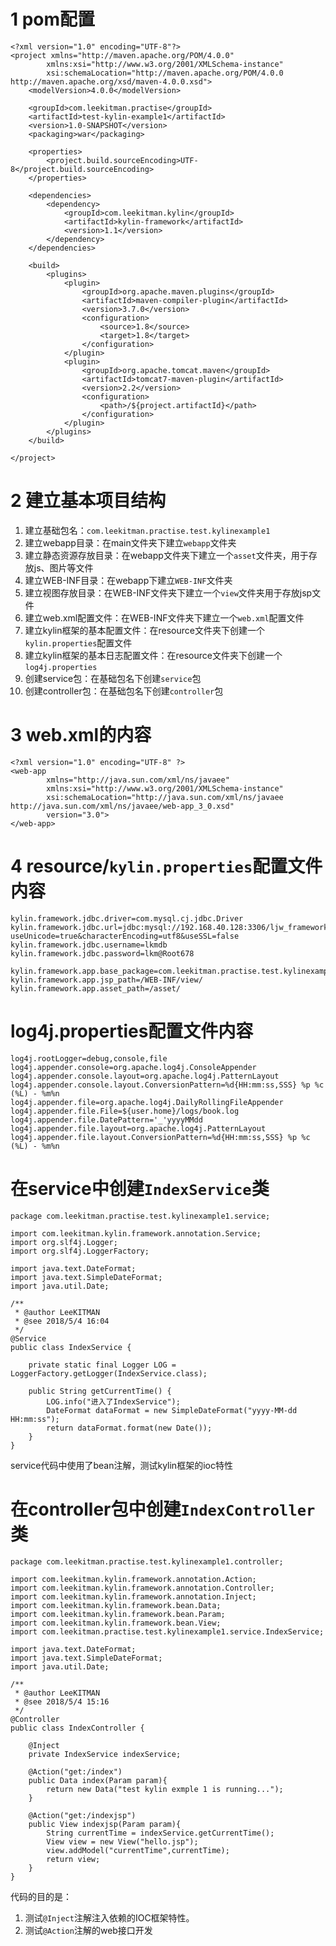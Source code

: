 # 1 pom配置

	<?xml version="1.0" encoding="UTF-8"?>
	<project xmlns="http://maven.apache.org/POM/4.0.0"
			xmlns:xsi="http://www.w3.org/2001/XMLSchema-instance"
			xsi:schemaLocation="http://maven.apache.org/POM/4.0.0 http://maven.apache.org/xsd/maven-4.0.0.xsd">
		<modelVersion>4.0.0</modelVersion>
	
		<groupId>com.leekitman.practise</groupId>
		<artifactId>test-kylin-example1</artifactId>
		<version>1.0-SNAPSHOT</version>
		<packaging>war</packaging>
	
		<properties>
			<project.build.sourceEncoding>UTF-8</project.build.sourceEncoding>
		</properties>
	
		<dependencies>
			<dependency>
				<groupId>com.leekitman.kylin</groupId>
				<artifactId>kylin-framework</artifactId>
				<version>1.1</version>
			</dependency>
		</dependencies>
	
		<build>
			<plugins>
				<plugin>
					<groupId>org.apache.maven.plugins</groupId>
					<artifactId>maven-compiler-plugin</artifactId>
					<version>3.7.0</version>
					<configuration>
						<source>1.8</source>
						<target>1.8</target>
					</configuration>
				</plugin>
				<plugin>
					<groupId>org.apache.tomcat.maven</groupId>
					<artifactId>tomcat7-maven-plugin</artifactId>
					<version>2.2</version>
					<configuration>
						<path>/${project.artifactId}</path>
					</configuration>
				</plugin>
			</plugins>
		</build>
	
	</project>

# 2 建立基本项目结构
1. 建立基础包名：`com.leekitman.practise.test.kylinexample1`
2. 建立webapp目录：在main文件夹下建立`webapp`文件夹
3. 建立静态资源存放目录：在webapp文件夹下建立一个`asset`文件夹，用于存放js、图片等文件
4. 建立WEB-INF目录：在webapp下建立`WEB-INF`文件夹
5. 建立视图存放目录：在WEB-INF文件夹下建立一个`view`文件夹用于存放jsp文件
6. 建立web.xml配置文件：在WEB-INF文件夹下建立一个`web.xml`配置文件
7. 建立kylin框架的基本配置文件：在resource文件夹下创建一个`kylin.properties`配置文件
8. 建立kylin框架的基本日志配置文件：在resource文件夹下创建一个`log4j.properties`
8. 创建service包：在基础包名下创建`service`包
9. 创建controller包：在基础包名下创建`controller`包

# 3 web.xml的内容

	<?xml version="1.0" encoding="UTF-8" ?>
	<web-app
	        xmlns="http://java.sun.com/xml/ns/javaee"
	        xmlns:xsi="http://www.w3.org/2001/XMLSchema-instance"
	        xsi:schemaLocation="http://java.sun.com/xml/ns/javaee  http://java.sun.com/xml/ns/javaee/web-app_3_0.xsd"
	        version="3.0">
	</web-app>

# 4 resource/`kylin.properties`配置文件内容

	kylin.framework.jdbc.driver=com.mysql.cj.jdbc.Driver
	kylin.framework.jdbc.url=jdbc:mysql://192.168.40.128:3306/ljw_framework?useUnicode=true&characterEncoding=utf8&useSSL=false
	kylin.framework.jdbc.username=lkmdb
	kylin.framework.jdbc.password=lkm@Root678
	
	kylin.framework.app.base_package=com.leekitman.practise.test.kylinexample1
	kylin.framework.app.jsp_path=/WEB-INF/view/
	kylin.framework.app.asset_path=/asset/

# log4j.properties配置文件内容

	log4j.rootLogger=debug,console,file
	log4j.appender.console=org.apache.log4j.ConsoleAppender
	log4j.appender.console.layout=org.apache.log4j.PatternLayout
	log4j.appender.console.layout.ConversionPattern=%d{HH:mm:ss,SSS} %p %c (%L) - %m%n
	log4j.appender.file=org.apache.log4j.DailyRollingFileAppender
	log4j.appender.file.File=${user.home}/logs/book.log
	log4j.appender.file.DatePattern='_'yyyyMMdd
	log4j.appender.file.layout=org.apache.log4j.PatternLayout
	log4j.appender.file.layout.ConversionPattern=%d{HH:mm:ss,SSS} %p %c (%L) - %m%n


# 在service中创建`IndexService`类

	package com.leekitman.practise.test.kylinexample1.service;
	
	import com.leekitman.kylin.framework.annotation.Service;
	import org.slf4j.Logger;
	import org.slf4j.LoggerFactory;
	
	import java.text.DateFormat;
	import java.text.SimpleDateFormat;
	import java.util.Date;
	
	/**
	 * @author LeeKITMAN
	 * @see 2018/5/4 16:04
	 */
	@Service
	public class IndexService {
	
	    private static final Logger LOG = LoggerFactory.getLogger(IndexService.class);
	
	    public String getCurrentTime() {
	        LOG.info("进入了IndexService");
	        DateFormat dataFormat = new SimpleDateFormat("yyyy-MM-dd HH:mm:ss");
	        return dataFormat.format(new Date());
	    }
	}

service代码中使用了bean注解，测试kylin框架的ioc特性

# 在controller包中创建`IndexController`类

	package com.leekitman.practise.test.kylinexample1.controller;
	
	import com.leekitman.kylin.framework.annotation.Action;
	import com.leekitman.kylin.framework.annotation.Controller;
	import com.leekitman.kylin.framework.annotation.Inject;
	import com.leekitman.kylin.framework.bean.Data;
	import com.leekitman.kylin.framework.bean.Param;
	import com.leekitman.kylin.framework.bean.View;
	import com.leekitman.practise.test.kylinexample1.service.IndexService;
	
	import java.text.DateFormat;
	import java.text.SimpleDateFormat;
	import java.util.Date;
	
	/**
	 * @author LeeKITMAN
	 * @see 2018/5/4 15:16
	 */
	@Controller
	public class IndexController {
	
	    @Inject
	    private IndexService indexService;
	
	    @Action("get:/index")
	    public Data index(Param param){
	        return new Data("test kylin exmple 1 is running...");
	    }
	
	    @Action("get:/indexjsp")
	    public View indexjsp(Param param){
	        String currentTime = indexService.getCurrentTime();
	        View view = new View("hello.jsp");
	        view.addModel("currentTime",currentTime);
	        return view;
	    }
	}

代码的目的是：
1. 测试`@Inject`注解注入依赖的IOC框架特性。
2. 测试`@Action`注解的web接口开发